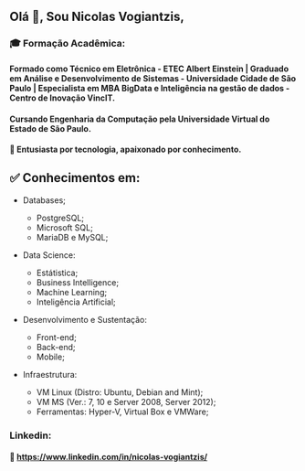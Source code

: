 ## Olá 👋, Sou Nicolas Vogiantzis,

### :mortar_board: Formação Acadêmica:

#### Formado como Técnico em Eletrônica - ETEC Albert Einstein | Graduado em Análise e Desenvolvimento de Sistemas - Universidade Cidade de São Paulo | Especialista em MBA BigData e Inteligência na gestão de dados - Centro de Inovação VincIT.

#### Cursando Engenharia da Computação pela Universidade Virtual do Estado de São Paulo.

#### :triangular_flag_on_post: Entusiasta por tecnologia, apaixonado por conhecimento.
  
## :white_check_mark: Conhecimentos em:
 
 * Databases;
      * PostgreSQL;
      * Microsoft SQL;
      * MariaDB e MySQL; 
  
 * Data Science:
      * Estátistica;
      * Business Intelligence;
      * Machine Learning;
      * Inteligência Artificial;

 * Desenvolvimento e Sustentação:
      * Front-end;
      * Back-end;
      * Mobile;
 
 * Infraestrutura:
      * VM Linux (Distro: Ubuntu, Debian and Mint);
      * VM MS (Ver.: 7, 10 e Server 2008, Server 2012);
      * Ferramentas: Hyper-V, Virtual Box e VMWare;

### Linkedin:
#### :link: https://www.linkedin.com/in/nicolas-vogiantzis/

<!--
**nickvgs/nickvgs** is a ✨ _special_ ✨ repository because its `README.md` (this file) appears on your GitHub profile.

Here are some ideas to get you started:

- 🔭 I’m currently working on ...
- 🌱 I’m currently learning ...
- 👯 I’m looking to collaborate on ...
- 🤔 I’m looking for help with ...
- 💬 Ask me about ...
- 📫 How to reach me: ...
- 😄 Pronouns: ...
- ⚡ Fun fact: ...
-->
